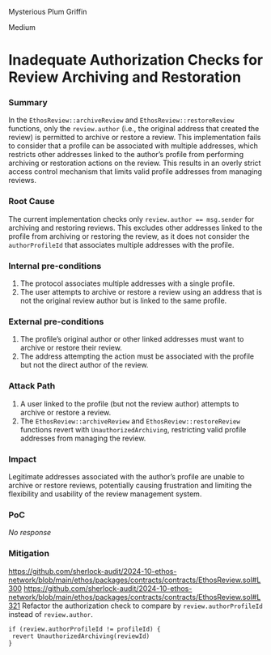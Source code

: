 Mysterious Plum Griffin

Medium

# Inadequate Authorization Checks for Review Archiving and Restoration

### Summary

In the `EthosReview::archiveReview` and `EthosReview::restoreReview` functions, only the `review.author` (i.e., the original address that created the review) is permitted to archive or restore a review. This implementation fails to consider that a profile can be associated with multiple addresses, which restricts other addresses linked to the author’s profile from performing archiving or restoration actions on the review. This results in an overly strict access control mechanism that limits valid profile addresses from managing reviews.

### Root Cause

The current implementation checks only `review.author == msg.sender` for archiving and restoring reviews. This excludes other addresses linked to the profile from archiving or restoring the review, as it does not consider the `authorProfileId` that associates multiple addresses with the profile.

### Internal pre-conditions

1. The protocol associates multiple addresses with a single profile.
2. The user attempts to archive or restore a review using an address that is not the original review author but is linked to the same profile.

### External pre-conditions

1. The profile’s original author or other linked addresses must want to archive or restore their review.
2. The address attempting the action must be associated with the profile but not the direct author of the review.

### Attack Path

1. A user linked to the profile (but not the review author) attempts to archive or restore a review.
2. The `EthosReview::archiveReview` and `EthosReview::restoreReview` functions revert with `UnauthorizedArchiving`, restricting valid profile addresses from managing the review.


### Impact

Legitimate addresses associated with the author’s profile are unable to archive or restore reviews, potentially causing frustration and limiting the flexibility and usability of the review management system.

### PoC

_No response_

### Mitigation
https://github.com/sherlock-audit/2024-10-ethos-network/blob/main/ethos/packages/contracts/contracts/EthosReview.sol#L300
https://github.com/sherlock-audit/2024-10-ethos-network/blob/main/ethos/packages/contracts/contracts/EthosReview.sol#L321
Refactor the authorization check to compare by `review.authorProfileId` instead of `review.author`.
```solidity
if (review.authorProfileId != profileId) {
 revert UnauthorizedArchiving(reviewId)
}
```